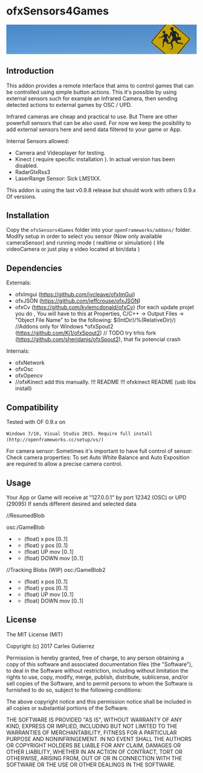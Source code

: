 ofxSensors4Games
============

![ofxSensors4Games](header.png)

Introduction
------------

This addon provides a remote interface that aims to control games that can be controlled using simple button actions. 
This it's possible by using external sensors such for example an Infrared Camera, then sending detected actions to external games by OSC / UPD.

Infrared cameras are cheap and practical to use. But There are other powerfull sensors that can be also used. 
For now we keep the posibility to add external sensors here and send data filtered to your game or App.  

Internal Sensors allowed: 
* Camera and Videoplayer for testing.
* Kinect ( require specific installation ). In actual version has been disabled.
* RadarGlxRss3 
* LaserRange Sensor: Sick LMS1XX. 


This addon is using the last v0.9.8 release but should work with others 0.9.x Of versions.


Installation
------------

Copy the `ofxSensors4Games` folder into your `openFrameworks/addons/` folder.  Modify setup in order to select you sensor (Now only available cameraSensor) and running mode ( realtime or simulation) ( life videoCamera or just play a video located at bin/data )

	
Dependencies
------------
Externals:
* ofxImgui (https://github.com/jvcleave/ofxImGui)
* ofxJSON (https://github.com/jeffcrouse/ofxJSON)
* ofxCv (https://github.com/kylemcdonald/ofxCv)
(for each update projet you do , You will have to this at Properties, C/C++ -> Output Files -> "Object File Name" to be the
following: $(IntDir)/%(RelativeDir)/)
//Addons only for Windows
*ofxSpout2 (https://github.com/Kj1/ofxSpout2) // TODO try trhis fork (https://github.com/sheridanis/ofxSpout2), that fix potencial crash
    
 
Internals:
* ofxNetwork
* ofxOsc
* ofxOpencv
* //ofxKinect add this manually. !!! README  !!! ofxkinect README (usb libs install) 


Compatibility
------------

Tested with OF 0.9.x on

    Windows 7/10, Visual Studio 2015. Require full install (http://openframeworks.cc/setup/vs/)


For camera sensor: 
 Sometimes it's important to have full control of sensor: Check camera properties: To set Auto White Balance and Auto Exposition are required to allow a precise camera control.


Usage 
-----
Your App or Game will receive at "127.0.0.1" by port 12342 (OSC) or UPD (29095)
If sends different desired and selected data

//ResumedBlob

osc:/GameBlob
*	- (float) x pos 	[0..1]
*	- (float) y pos 	[0..1]
*	- (float) UP mov 	[0..1]
*	- (float) DOWN mov	[0..1]


//Tracking Blobs (WIP)
osc:/GameBlob2
*	- (float) x pos 	[0..1]
*	- (float) y pos 	[0..1]
*	- (float) UP mov 	[0..1]
*	- (float) DOWN mov	[0..1]


License
-------
The MIT License (MIT)

Copyright (c) 2017 Carles Gutierrez

Permission is hereby granted, free of charge, to any person obtaining a copy
of this software and associated documentation files (the "Software"), to deal
in the Software without restriction, including without limitation the rights
to use, copy, modify, merge, publish, distribute, sublicense, and/or sell
copies of the Software, and to permit persons to whom the Software is
furnished to do so, subject to the following conditions:

The above copyright notice and this permission notice shall be included in all
copies or substantial portions of the Software.

THE SOFTWARE IS PROVIDED "AS IS", WITHOUT WARRANTY OF ANY KIND, EXPRESS OR
IMPLIED, INCLUDING BUT NOT LIMITED TO THE WARRANTIES OF MERCHANTABILITY,
FITNESS FOR A PARTICULAR PURPOSE AND NONINFRINGEMENT. IN NO EVENT SHALL THE
AUTHORS OR COPYRIGHT HOLDERS BE LIABLE FOR ANY CLAIM, DAMAGES OR OTHER
LIABILITY, WHETHER IN AN ACTION OF CONTRACT, TORT OR OTHERWISE, ARISING FROM,
OUT OF OR IN CONNECTION WITH THE SOFTWARE OR THE USE OR OTHER DEALINGS IN THE
SOFTWARE.
